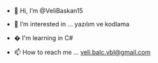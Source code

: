 - 👋 Hi, I’m @VeliBaskan15
- 👀 I’m interested in ...
yazılım ve kodlama

- � I'm learning in C#
- 📫 How to reach me ...
       veli.balc.vbl@gmail.com
     

<!---
VeliBaskan15/VeliBaskan15 is a ✨ special ✨ repository because its `README.md` (this file) appears on your GitHub profile.
You can click the Preview link to take a look at your changes.
--->

